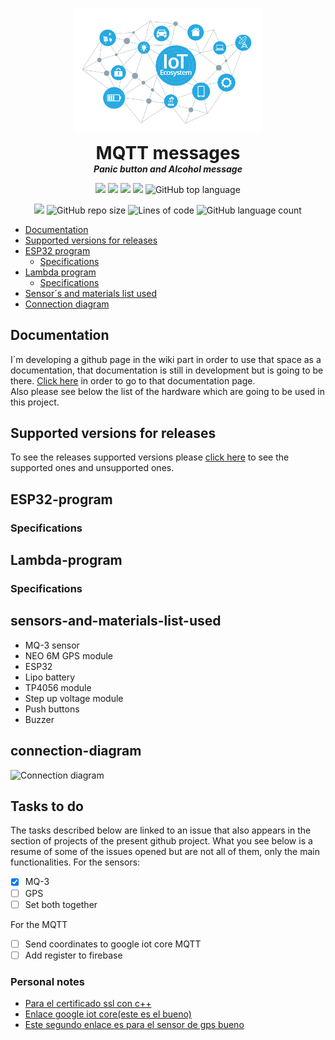 <p align="center">
  <img width="300" src="./Imgs/cover.png" alt="cover-image">
  <h1 align="center" style="margin: 0 auto 0 auto;">MQTT messages</h1>
  <h5 align="center" style="margin: 0 auto 0 auto;">Panic button and Alcohol message</h5>
</p>

<p align="center">
  <img src="https://img.shields.io/github/last-commit/dmtzs/panic-button-sensor">
  <img src="https://img.shields.io/github/contributors/dmtzs/panic-button-sensor">
  <img src="https://img.shields.io/github/issues/dmtzs/panic-button-sensor?label=issues">
  <img src="https://img.shields.io/github/stars/dmtzs/panic-button-sensor">
  <img alt="GitHub top language" src="https://img.shields.io/github/languages/top/dmtzs/panic-button-sensor">
</p>

<p align="center">
  <img src="https://img.shields.io/github/languages/code-size/dmtzs/panic-button-sensor">
  <img alt="GitHub repo size" src="https://img.shields.io/github/repo-size/dmtzs/panic-button-sensor">
  <img alt="Lines of code" src="https://img.shields.io/tokei/lines/github/dmtzs/panic-button-sensor?label=total%20lines%20in%20repo">
  <img alt="GitHub language count" src="https://img.shields.io/github/languages/count/dmtzs/panic-button-sensor">
</p>

- [Documentation](#Documentation)
- [Supported versions for releases](#Supported-versions-for-releases)
- [ESP32 program](#ESP32-program)
  - [Specifications](#Specifications)
- [Lambda program](#Lambda-program)
  - [Specifications](#Specifications-1)
- [Sensor´s and materials list used](#sensors-and-materials-list-used)
- [Connection diagram](#connection-diagram)

## Documentation
I´m developing a github page in the wiki part in order to use that space as a documentation, that documentation is still in development but is going to be there. [Click here]() in order to go to that documentation page.
<br>
Also please see below the list of the hardware which are going to be used in this project.

## Supported versions for releases
To see the releases supported versions please [click here]() to see the supported ones and unsupported ones.
## ESP32-program
### Specifications

## Lambda-program
### Specifications

## sensors-and-materials-list-used
* MQ-3 sensor
* NEO 6M GPS module
* ESP32
* Lipo battery
* TP4056 module
* Step up voltage module
* Push buttons
* Buzzer

## connection-diagram
![Connection diagram]()
## Tasks to do
The tasks described below are linked to an issue that also appears in the section of projects of the present github project.
What you see below is a resume of some of the issues opened but are not all of them, only the main functionalities.
For the sensors:
- [x] MQ-3
- [ ] GPS
- [ ] Set both together

For the MQTT
- [ ] Send coordinates to google iot core MQTT
- [ ] Add register to firebase

### Personal notes
* [Para el certificado ssl con c++](http://blog.espol.edu.ec/girni/mqtt-tls-archivo-ino-para-mensajes-de-estado-led/)
* [Enlace google iot core(este es el bueno)](https://www.survivingwithandroid.com/cloud-iot-core-esp32/)
* [Este segundo enlace es para el sensor de gps bueno](https://blog.asksensors.com/iot-cloud-based-gps-tracking-esp32-gps-neo-6m-module/)